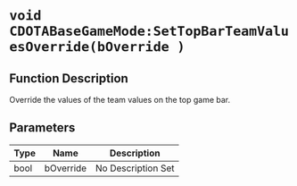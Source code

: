 # `void CDOTABaseGameMode:SetTopBarTeamValuesOverride(bOverride )`
## Function Description
Override the values of the team values on the top game bar.
## Parameters
Type|Name|Description
--|--|--
bool|bOverride|No Description Set
